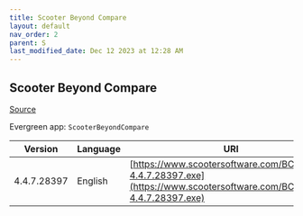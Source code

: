 ```yaml
---
title: Scooter Beyond Compare
layout: default
nav_order: 2
parent: S
last_modified_date: Dec 12 2023 at 12:28 AM
---
```


## Scooter Beyond Compare

[Source](https://scootersoftware.com/)

Evergreen app: `ScooterBeyondCompare`

| Version     | Language | URI                                                                                                                  |
| ----------- | -------- | -------------------------------------------------------------------------------------------------------------------- |
| 4.4.7.28397 | English  | [https://www.scootersoftware.com/BCompare-4.4.7.28397.exe](https://www.scootersoftware.com/BCompare-4.4.7.28397.exe) |
